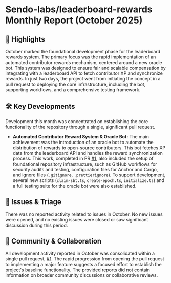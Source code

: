 # Sendo-labs/leaderboard-rewards Monthly Report (October 2025)

## 🚀 Highlights
October marked the foundational development phase for the leaderboard rewards system. The primary focus was the rapid implementation of an automated contributor rewards mechanism, centered around a new oracle bot. This system was designed to ensure fair and scalable compensation by integrating with a leaderboard API to fetch contributor XP and synchronize rewards. In just two days, the project went from initiating the concept in a pull request to deploying the core infrastructure, including the bot, supporting workflows, and a comprehensive testing framework.

## 🛠️ Key Developments
Development this month was concentrated on establishing the core functionality of the repository through a single, significant pull request.

-   **Automated Contributor Reward System & Oracle Bot:** The main achievement was the introduction of an oracle bot to automate the distribution of rewards to open-source contributors. This bot fetches XP data from the leaderboard API and handles the reward synchronization process. This work, completed in PR [#1](https://github.com/Sendo-labs/leaderboard-rewards/pull/1), also included the setup of foundational repository infrastructure, such as GitHub workflows for security audits and testing, configuration files for Anchor and Cargo, and ignore files (`.gitignore`, `.prettierignore`). To support development, several new scripts (`claim-sbt.ts`, `create-epoch.ts`, `initialize.ts`) and a full testing suite for the oracle bot were also established.

## 🐛 Issues & Triage
There was no reported activity related to issues in October. No new issues were opened, and no existing issues were closed or saw significant discussion during this period.

## 💬 Community & Collaboration
All development activity reported in October was consolidated within a single pull request, [#1](https://github.com/Sendo-labs/leaderboard-rewards/pull/1). The rapid progression from opening the pull request to implementing a major feature suggests a focused effort to establish the project's baseline functionality. The provided reports did not contain information on broader community discussions or collaborative reviews.